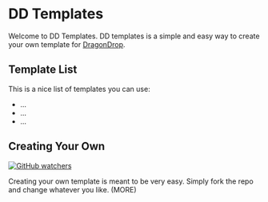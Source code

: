 # DD Templates
Welcome to DD Templates.  DD templates is a simple and easy way to create your own template for <a href="http://dragondrops.net">DragonDrop</a>.

## Template List
This is a nice list of templates you can use:
- ...
- ...
- ...

## Creating Your Own
[![GitHub watchers](https://img.shields.io/badge/fork-dragon--drop--www-red.svg)](https://github.com/dragon-drop-scratch/DD-Templates/subscription)

Creating your own template is meant to be very easy.  Simply fork the repo and change whatever you like. (MORE)
